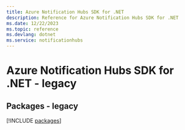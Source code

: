 ```yaml
---
title: Azure Notification Hubs SDK for .NET
description: Reference for Azure Notification Hubs SDK for .NET
ms.date: 12/22/2023
ms.topic: reference
ms.devlang: dotnet
ms.service: notificationhubs
---
```

# Azure Notification Hubs SDK for .NET - legacy
## Packages - legacy
[!INCLUDE [packages](notification-hubs-index.md)]